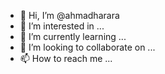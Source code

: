 - 👋 Hi, I’m @ahmadharara
- 👀 I’m interested in ...
- 🌱 I’m currently learning ...
- 💞️ I’m looking to collaborate on ...
- 📫 How to reach me ...

<!---
ahmadharara/ahmadharara is a ✨ special ✨ repository because its `README.md` (this file) appears on your GitHub profile.
You can click the Preview link to take a look at your changes.
--->
